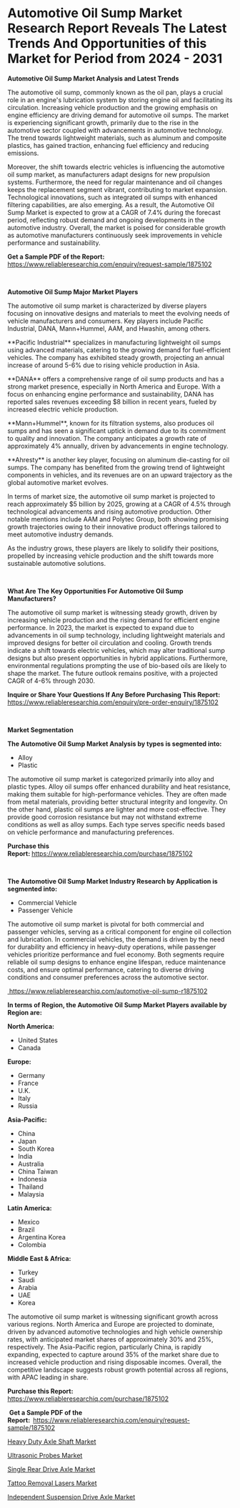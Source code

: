 <p><h1>Automotive Oil Sump Market Research Report Reveals The Latest Trends And Opportunities of this Market for Period from 2024 - 2031</h1></p><p><strong>Automotive Oil Sump Market Analysis and Latest Trends</strong></p>
<p><p>The automotive oil sump, commonly known as the oil pan, plays a crucial role in an engine's lubrication system by storing engine oil and facilitating its circulation. Increasing vehicle production and the growing emphasis on engine efficiency are driving demand for automotive oil sumps. The market is experiencing significant growth, primarily due to the rise in the automotive sector coupled with advancements in automotive technology. The trend towards lightweight materials, such as aluminum and composite plastics, has gained traction, enhancing fuel efficiency and reducing emissions.</p><p>Moreover, the shift towards electric vehicles is influencing the automotive oil sump market, as manufacturers adapt designs for new propulsion systems. Furthermore, the need for regular maintenance and oil changes keeps the replacement segment vibrant, contributing to market expansion. Technological innovations, such as integrated oil sumps with enhanced filtering capabilities, are also emerging. As a result, the Automotive Oil Sump Market is expected to grow at a CAGR of 7.4% during the forecast period, reflecting robust demand and ongoing developments in the automotive industry. Overall, the market is poised for considerable growth as automotive manufacturers continuously seek improvements in vehicle performance and sustainability.</p></p>
<p><strong>Get a Sample PDF of the Report:&nbsp;</strong> <a href="https://www.reliableresearchiq.com/enquiry/request-sample/1875102?utm_campaign=103&utm_medium=2&utm_source=Github&utm_content=ia&utm_term=04112024&utm_id=automotive-oil-sump">https://www.reliableresearchiq.com/enquiry/request-sample/1875102</a></p>
<p>&nbsp;</p>
<p><strong>Automotive Oil Sump Major Market Players</strong></p>
<p><p>The automotive oil sump market is characterized by diverse players focusing on innovative designs and materials to meet the evolving needs of vehicle manufacturers and consumers. Key players include Pacific Industrial, DANA, Mann+Hummel, AAM, and Hwashin, among others. </p><p>**Pacific Industrial** specializes in manufacturing lightweight oil sumps using advanced materials, catering to the growing demand for fuel-efficient vehicles. The company has exhibited steady growth, projecting an annual increase of around 5-6% due to rising vehicle production in Asia.</p><p>**DANA** offers a comprehensive range of oil sump products and has a strong market presence, especially in North America and Europe. With a focus on enhancing engine performance and sustainability, DANA has reported sales revenues exceeding $8 billion in recent years, fueled by increased electric vehicle production.</p><p>**Mann+Hummel**, known for its filtration systems, also produces oil sumps and has seen a significant uptick in demand due to its commitment to quality and innovation. The company anticipates a growth rate of approximately 4% annually, driven by advancements in engine technology.</p><p>**Ahresty** is another key player, focusing on aluminum die-casting for oil sumps. The company has benefited from the growing trend of lightweight components in vehicles, and its revenues are on an upward trajectory as the global automotive market evolves.</p><p>In terms of market size, the automotive oil sump market is projected to reach approximately $5 billion by 2025, growing at a CAGR of 4.5% through technological advancements and rising automotive production. Other notable mentions include AAM and Polytec Group, both showing promising growth trajectories owing to their innovative product offerings tailored to meet automotive industry demands. </p><p>As the industry grows, these players are likely to solidify their positions, propelled by increasing vehicle production and the shift towards more sustainable automotive solutions.</p></p>
<p>&nbsp;</p>
<p><strong>What Are The Key Opportunities For Automotive Oil Sump Manufacturers?</strong></p>
<p><p>The automotive oil sump market is witnessing steady growth, driven by increasing vehicle production and the rising demand for efficient engine performance. In 2023, the market is expected to expand due to advancements in oil sump technology, including lightweight materials and improved designs for better oil circulation and cooling. Growth trends indicate a shift towards electric vehicles, which may alter traditional sump designs but also present opportunities in hybrid applications. Furthermore, environmental regulations prompting the use of bio-based oils are likely to shape the market. The future outlook remains positive, with a projected CAGR of 4-6% through 2030.</p></p>
<p><strong>Inquire or Share Your Questions If Any Before Purchasing This Report:</strong> <a href="https://www.reliableresearchiq.com/enquiry/pre-order-enquiry/1875102?utm_campaign=103&utm_medium=2&utm_source=Github&utm_content=ia&utm_term=04112024&utm_id=automotive-oil-sump">https://www.reliableresearchiq.com/enquiry/pre-order-enquiry/1875102</a></p>
<p>&nbsp;</p>
<p><strong>Market Segmentation</strong></p>
<p><strong>The Automotive Oil Sump Market Analysis by types is segmented into:</strong></p>
<p><ul><li>Alloy</li><li>Plastic</li></ul></p>
<p><p>The automotive oil sump market is categorized primarily into alloy and plastic types. Alloy oil sumps offer enhanced durability and heat resistance, making them suitable for high-performance vehicles. They are often made from metal materials, providing better structural integrity and longevity. On the other hand, plastic oil sumps are lighter and more cost-effective. They provide good corrosion resistance but may not withstand extreme conditions as well as alloy sumps. Each type serves specific needs based on vehicle performance and manufacturing preferences.</p></p>
<p><strong>Purchase this Report:&nbsp;</strong><a href="https://www.reliableresearchiq.com/purchase/1875102?utm_campaign=103&utm_medium=2&utm_source=Github&utm_content=ia&utm_term=04112024&utm_id=automotive-oil-sump">https://www.reliableresearchiq.com/purchase/1875102</a></p>
<p>&nbsp;</p>
<p><strong>The Automotive Oil Sump Market Industry Research by Application is segmented into:</strong></p>
<p><ul><li>Commercial Vehicle</li><li>Passenger Vehicle</li></ul></p>
<p><p>The automotive oil sump market is pivotal for both commercial and passenger vehicles, serving as a critical component for engine oil collection and lubrication. In commercial vehicles, the demand is driven by the need for durability and efficiency in heavy-duty operations, while passenger vehicles prioritize performance and fuel economy. Both segments require reliable oil sump designs to enhance engine lifespan, reduce maintenance costs, and ensure optimal performance, catering to diverse driving conditions and consumer preferences across the automotive sector.</p></p>
<p><a href="https://www.reliableresearchiq.com/automotive-oil-sump-r1875102?utm_campaign=103&utm_medium=2&utm_source=Github&utm_content=ia&utm_term=04112024&utm_id=automotive-oil-sump">&nbsp;https://www.reliableresearchiq.com/automotive-oil-sump-r1875102</a></p>
<p><strong>In terms of Region, the Automotive Oil Sump Market Players available by Region are:</strong></p>
<p>
    <p> <strong> North America: </strong>
        <ul>
            <li>United States</li>
            <li>Canada</li>
        </ul>
        </p> 
    <p> <strong> Europe: </strong>
        <ul>
            <li>Germany</li>
            <li>France</li>
            <li>U.K.</li>
            <li>Italy</li>
            <li>Russia</li>
        </ul>
        </p> 
    <p> <strong> Asia-Pacific: </strong>
        <ul>
            <li>China</li>
            <li>Japan</li>
            <li>South Korea</li>
            <li>India</li>
            <li>Australia</li>
            <li>China Taiwan</li>
            <li>Indonesia</li>
            <li>Thailand</li>
            <li>Malaysia</li>
        </ul>
        </p> 
    <p> <strong> Latin America: </strong>
        <ul>
            <li>Mexico</li>
            <li>Brazil</li>
            <li>Argentina Korea</li>
            <li>Colombia</li>
        </ul>
        </p> 
    <p> <strong> Middle East & Africa: </strong>
        <ul>
            <li>Turkey</li>
            <li>Saudi</li>
            <li>Arabia</li>
            <li>UAE</li>
            <li>Korea</li>
        </ul>
    </p>
    </p>
<p><p>The automotive oil sump market is witnessing significant growth across various regions. North America and Europe are projected to dominate, driven by advanced automotive technologies and high vehicle ownership rates, with anticipated market shares of approximately 30% and 25%, respectively. The Asia-Pacific region, particularly China, is rapidly expanding, expected to capture around 35% of the market share due to increased vehicle production and rising disposable incomes. Overall, the competitive landscape suggests robust growth potential across all regions, with APAC leading in share.</p></p>
<p><strong>Purchase this Report: </strong><a href="https://www.reliableresearchiq.com/purchase/1875102?utm_campaign=103&utm_medium=2&utm_source=Github&utm_content=ia&utm_term=04112024&utm_id=automotive-oil-sump">https://www.reliableresearchiq.com/purchase/1875102</a></p>
<p>&nbsp;<strong>Get a Sample PDF of the Report:&nbsp;&nbsp;</strong><a href="https://www.reliableresearchiq.com/enquiry/request-sample/1875102?utm_campaign=103&utm_medium=2&utm_source=Github&utm_content=ia&utm_term=04112024&utm_id=automotive-oil-sump">https://www.reliableresearchiq.com/enquiry/request-sample/1875102</a></p>
<p><strong></strong></p>
<p><p><a href="https://github.com/brookiqhurne/Market-Research-Report-List-1/blob/main/heavy-duty-axle-shaft-market.md?utm_campaign=103&utm_medium=2&utm_source=Github&utm_content=ia&utm_term=04112024&utm_id=automotive-oil-sump">Heavy Duty Axle Shaft Market</a></p><p><a href="https://issuu.com/reportprime-2/docs/ultrasonic-probes-market-size-2030._be681a08027fb3?utm_campaign=103&utm_medium=2&utm_source=Github&utm_content=ia&utm_term=04112024&utm_id=automotive-oil-sump">Ultrasonic Probes Market</a></p><p><a href="https://github.com/diedrer4btm/Market-Research-Report-List-1/blob/main/single-rear-drive-axle-market.md?utm_campaign=103&utm_medium=2&utm_source=Github&utm_content=ia&utm_term=04112024&utm_id=automotive-oil-sump">Single Rear Drive Axle Market</a></p><p><a href="https://issuu.com/reportprime-2/docs/tattoo-removal-lasers-market-size-2_efa1ab8bd18715?utm_campaign=103&utm_medium=2&utm_source=Github&utm_content=ia&utm_term=04112024&utm_id=automotive-oil-sump">Tattoo Removal Lasers Market</a></p><p><a href="https://github.com/radmanjxendrisczn/Market-Research-Report-List-1/blob/main/independent-suspension-drive-axle-market.md?utm_campaign=103&utm_medium=2&utm_source=Github&utm_content=ia&utm_term=04112024&utm_id=automotive-oil-sump">Independent Suspension Drive Axle Market</a></p></p>